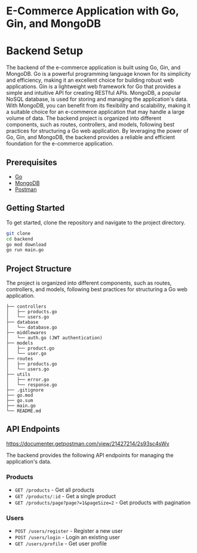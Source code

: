 # E-Commerce Application with Go, Gin, and MongoDB
# Backend Setup

The backend of the e-commerce application is built using Go, Gin, and MongoDB. Go is a powerful programming language known for its simplicity and efficiency, making it an excellent choice for building robust web applications. Gin is a lightweight web framework for Go that provides a simple and intuitive API for creating RESTful APIs. MongoDB, a popular NoSQL database, is used for storing and managing the application's data. With MongoDB, you can benefit from its flexibility and scalability, making it a suitable choice for an e-commerce application that may handle a large volume of data. The backend project is organized into different components, such as routes, controllers, and models, following best practices for structuring a Go web application. By leveraging the power of Go, Gin, and MongoDB, the backend provides a reliable and efficient foundation for the e-commerce application.

## Prerequisites

- [Go](https://golang.org/doc/install)
- [MongoDB](https://docs.mongodb.com/manual/installation/)
- [Postman](https://www.postman.com/downloads/)

## Getting Started

To get started, clone the repository and navigate to the project directory.

```bash 
git clone 
cd backend
go mod download
go run main.go
```

## Project Structure

The project is organized into different components, such as routes, controllers, and models, following best practices for structuring a Go web application.

``` 
├── controllers
│   ├── products.go
│   └── users.go
├── database
│   └── database.go
├── middlewares
│   └── auth.go (JWT authentication)
├── models
│   ├── product.go
│   └── user.go
├── routes
│   ├── products.go
│   └── users.go
├── utils
│   ├── error.go
│   └── response.go
├── .gitignore
├── go.mod
├── go.sum
├── main.go
└── README.md
```

## API Endpoints
https://documenter.getpostman.com/view/21427214/2s93sc4sWv

The backend provides the following API endpoints for managing the application's data.

### Products 

- `GET /products` - Get all products
- `GET /products/:id` - Get a single product
- `GET /products/page?page?=1&pageSize=2` - Get products with pagination
### Users

- `POST /users/register` - Register a new user
- `POST /users/login` - Login an existing user
- `GET /users/profile` - Get user profile


